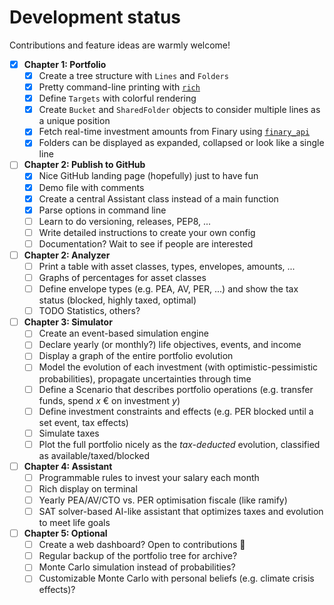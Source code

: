 # Development status 
Contributions and feature ideas are warmly welcome!

- [X] **Chapter 1: Portfolio**
  - [X] Create a tree structure with `Lines` and `Folders`
  - [X] Pretty command-line printing with [`rich`](https://pypi.org/project/rich/)
  - [X] Define `Targets` with colorful rendering
  - [X] Create `Bucket` and `SharedFolder` objects to consider multiple lines as a unique position
  - [X] Fetch real-time investment amounts from Finary using [`finary_api`](https://github.com/lasconic/finary)
  - [X] Folders can be displayed as expanded, collapsed or look like a single line
- [ ] **Chapter 2: Publish to GitHub**
  - [X] Nice GitHub landing page (hopefully) just to have fun
  - [X] Demo file with comments
  - [X] Create a central Assistant class instead of a main function
  - [X] Parse options in command line
  - [ ] Learn to do versioning, releases, PEP8, ...
  - [ ] Write detailed instructions to create your own config
  - [ ] Documentation? Wait to see if people are interested
- [ ] **Chapter 2: Analyzer**
  - [ ] Print a table with asset classes, types, envelopes, amounts, ...
  - [ ] Graphs of percentages for asset classes
  - [ ] Define envelope types (e.g. PEA, AV, PER, ...) and show the tax status (blocked, highly taxed, optimal)
  - [ ] TODO Statistics, others?
- [ ] **Chapter 3: Simulator**
  - [ ] Create an event-based simulation engine
  - [ ] Declare yearly (or monthly?) life objectives, events, and income
  - [ ] Display a graph of the entire portfolio evolution
  - [ ] Model the evolution of each investment (with optimistic-pessimistic probabilities), propagate uncertainties through time
  - [ ] Define a Scenario that describes portfolio operations (e.g. transfer funds, spend _x_ € on investment _y_)
  - [ ] Define investment constraints and effects (e.g. PER blocked until a set event, tax effects)
  - [ ] Simulate taxes
  - [ ] Plot the full portfolio nicely as the _tax-deducted_ evolution, classified as available/taxed/blocked
- [ ] **Chapter 4: Assistant**
  - [ ] Programmable rules to invest your salary each month
  - [ ] Rich display on terminal
  - [ ] Yearly PEA/AV/CTO vs. PER optimisation fiscale (like ramify)
  - [ ] SAT solver-based AI-like assistant that optimizes taxes and evolution to meet life goals
- [ ] **Chapter 5: Optional**
  - [ ] Create a web dashboard? Open to contributions 🙂
  - [ ] Regular backup of the portfolio tree for archive?
  - [ ] Monte Carlo simulation instead of probabilities? 
  - [ ] Customizable Monte Carlo with personal beliefs (e.g. climate crisis effects)?